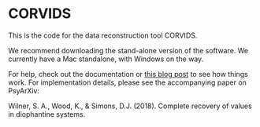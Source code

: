 # CORVIDS

This is the code for the data reconstruction tool CORVIDS.

We recommend downloading the stand-alone version of the software. We currently have a Mac standalone, with Windows on the way.

For help, check out the documentation or [this blog post](katherinemwood.github.io/post/corvids) to see how things work. For implementation details, please see the accompanying paper on PsyArXiv:

Wilner, S. A., Wood, K., & Simons, D.J. (2018). Complete recovery of values in diophantine systems.
